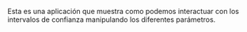 Esta es una aplicación que muestra como podemos interactuar con los intervalos de confianza manipulando los diferentes parámetros.

